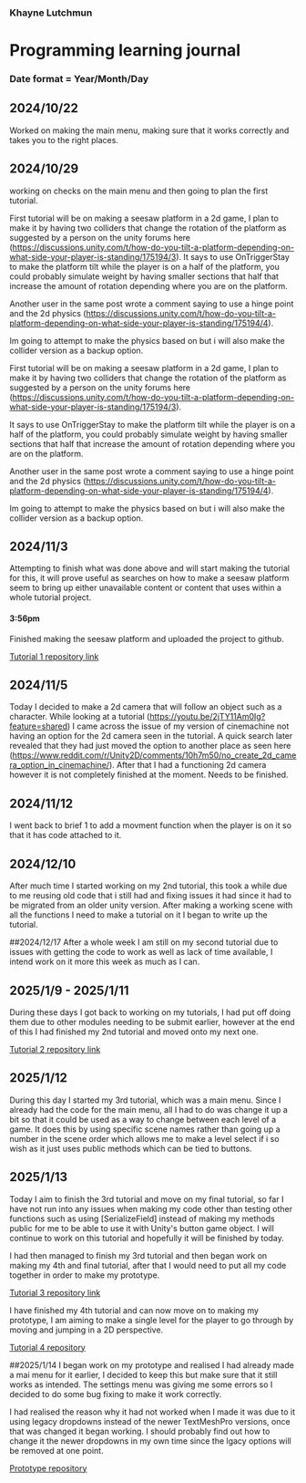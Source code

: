 ### Khayne Lutchmun
# Programming learning journal
### Date format = Year/Month/Day
## 2024/10/22
Worked on making the main menu, making sure that it works correctly and takes you to the right places.

## 2024/10/29
working on checks on the main menu and then going to plan the first tutorial.

First tutorial will be on making a seesaw platform in a 2d game, I plan to make it by having two colliders that change the rotation of the platform as suggested by a person on the unity forums here (https://discussions.unity.com/t/how-do-you-tilt-a-platform-depending-on-what-side-your-player-is-standing/175194/3). It says to use OnTriggerStay to make the platform tilt while the player is on a half of the platform, you could probably simulate weight by having smaller sections that half that increase the amount of rotation depending where you are on the platform.
    
Another user in the same post wrote a comment saying to use a hinge point and the 2d physics (https://discussions.unity.com/t/how-do-you-tilt-a-platform-depending-on-what-side-your-player-is-standing/175194/4).
    
Im going to attempt to make the physics based on but i will also make the collider version as a backup option.


First tutorial will be on making a seesaw platform in a 2d game, I plan to make it by having two colliders that change the rotation of the platform as suggested by a person on the unity forums here (https://discussions.unity.com/t/how-do-you-tilt-a-platform-depending-on-what-side-your-player-is-standing/175194/3).

It says to use OnTriggerStay to make the platform tilt while the player is on a half of the platform, you could probably simulate weight by having smaller sections that half that increase the amount of rotation depending where you are on the platform.

Another user in the same post wrote a comment saying to use a hinge point and the 2d physics (https://discussions.unity.com/t/how-do-you-tilt-a-platform-depending-on-what-side-your-player-is-standing/175194/4).
    
Im going to attempt to make the physics based on but i will also make the collider version as a backup option.

## 2024/11/3
Attempting to finish what was done above and will start making the tutorial for this, it will prove useful as searches on how to make a seesaw platform seem to bring up either unavailable content or content that uses within a whole tutorial project. 

#### 3:56pm
Finished making the seesaw platform and uploaded the project to github.

 [Tutorial 1 repository link](https://github.com/SilentVortex/Tutorial-1-seesaw-platform)

## 2024/11/5
Today I decided to make a 2d camera that will follow an object such as a character. While looking at a tutorial (https://youtu.be/2jTY11Am0Ig?feature=shared) I came across the issue of my version of cinemachine not having an option for the 2d camera seen in the tutorial. A quick search later revealed that they had just moved the option to another place as seen here (https://www.reddit.com/r/Unity2D/comments/10h7m50/no_create_2d_camera_option_in_cinemachine/). After that I had a functioning 2d camera however it is not completely finished at the moment. Needs to be finished.

## 2024/11/12
I went back to brief 1 to add a movment function when the player is on it so that it has code attached to it.

## 2024/12/10
After much time I started working on my 2nd tutorial, this took a while due to me reusing old code that i still had and fixing issues it had since it had to be migrated from an older unity version. After making a working scene with all the functions I need to make a tutorial on it I began to write up the tutorial.

##2024/12/17
After a whole week I am still on my second tutorial due to issues with getting the code to work as well as lack of time available, I intend work on it more this week as much as I can.

## 2025/1/9 - 2025/1/11
During these days I got back to working on my tutorials, I had put off doing them due to other modules needing to be submit earlier, however at the end of this I had finished my 2nd tutorial and moved onto my next one.

[Tutorial 2 repository link](https://github.com/SilentVortex/Tutorial-2)

## 2025/1/12
During this day I started my 3rd tutorial, which was a main menu. Since I already had the code for the main menu, all I had to do was change it up a bit so that it could be used as a way to change between each level of a game. It does this by using specific scene names rather than going up a number in the scene order which allows me to make  a level select if i so wish as it just uses public methods which can be tied to buttons.

## 2025/1/13
Today I aim to finish the 3rd tutorial and move on my final tutorial, so far I have not run into any issues when making my code other than testing other functions such as using [SerializeField] instead of making my methods public for me to be able to use it with Unity's button game object. I will continue to work on this tutorial and hopefully it will be finished by today.


I had then managed to finish my 3rd tutorial and then began work on making my 4th and final tutorial, after that I would need to put all my code together in order to make my prototype.

[Tutorial 3 repository link](https://github.com/SilentVortex/Tutorial-3)

I have finished my 4th tutorial and can now move on to making my prototype, I am aiming to make a single level for the player to go through by moving and jumping in a 2D perspective.

[Tutorial 4 repository](https://github.com/SilentVortex/Tutorial_4)

##2025/1/14
I began work on my prototype and realised I had already made a mai menu for it earlier, I decided to keep this but make sure that it still works as intended. The settings menu was giving me some errors so I decided to do some bug fixing to make it work correctly.

I had realised the reason why it had not worked when I made it was due to it using legacy dropdowns instead of the newer TextMeshPro versions, once that was changed it began working. I should probably find out how to change it the newer dropdowns in my own time since the lgacy options will be removed at one point.


[Prototype repository]()
